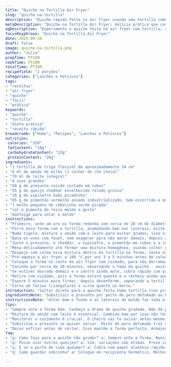 ```yaml
---
title: "Quiche na Tortilla Air Fryer"
slug: "quiche-na-tortilla"
description: "Quiche rápida feita na air fryer usando uma tortilla como base. O prato mistura ovos, uma pequena quantidade de fermento para dar leveza, queijo cheddar forte e ingredientes como presunto, espinafre e pimentão em cubos, trazendo sabor e textura. A cocção acontece em temperatura média, garantindo que a quiche fique dourada, firme mas macia, e fácil de desenformar."
metaDescription: "Quiche na Tortilla Air Fryer; delícia prática que combina ovos, queijo e vegetais em uma base crocante de tortilla."
ogDescription: "Experimente a quiche feita na air fryer com tortilla; sabor e textura em cada mordida, perfeita para qualquer refeição."
focusKeyphrase: "Quiche na Tortilla Air Fryer"
date: 2025-09-28
draft: false
image: quiche-na-tortilla.png
author: "Julia"
prepTime: PT15M
cookTime: PT20M
totalTime: PT35M
recipeYield: "2 porções"
categories: ["Lanches e Petiscos"]
tags:
- "receitas"
- "air fryer"
- "quiche"
- "fácil"
- "prática"
keywords:
- "quiche"
- "tortilla"
- "dieta prática"
- "receita rápida"
breadcrumb: ["Home", "Recipes", "Lanches e Petiscos"]
nutrition: 
 calories: "320"
 fatContent: "18g"
 carbohydrateContent: "22g"
 proteinContent: "20g"
ingredients:
- "1 tortilla de trigo flexível de aproximadamente 24 cm"
- "6 ml de amido de milho (1 colher de chá cheia)"
- "70 ml de leite integral"
- "4 ovos grandes"
- "60 g de presunto cozido cortado em cubos"
- "55 g de queijo cheddar envelhecido ralado grosso"
- "20 g de espinafre baby picadinho"
- "65 g de pimentão vermelho assado industrializado, bem escorrido e em cubos"
- "1 molho pequeno de cebolinha verde picada"
- "sal e pimenta do reino moída a gosto"
- "manteiga para untar o molde"
instructions:
- "Primeiro, unte um aro ou forma redonda com cerca de 20 cm de diâmetro com manteiga - ajuda a soltar depois e também evita que a tortilla queime embaixo."
- "Forre essa forma com a tortilla, acomodando bem nas laterais; evite que ela forme bolhas grandes, pois o recheio pode escapar."
- "Numa tigela, misture o amido com o leite para evitar grumos; isso ajuda a quiche a ficar mais firme, especialmente quando se usa leite integral no lugar de creme."
- "Bata os ovos com fouet, sem exagerar para não aerar demais; depois acrescente o leite com o amido."
- "Junte o presunto, o cheddar, o espinafre, o pimentão em cubos e a cebolinha. Salpique sal e pimenta, lembrando que o queijo já é salgado, então cuidado para não exagerar no sal."
- "Mexa delicadamente até formar uma mistura homogênea, usando colher de silicone ou fouet."
- "Despeje com calma essa mistura dentro da tortilla na forma; tente não ultrapassar a borda para evitar transbordamentos na air fryer."
- "Pré-aqueça a air fryer a 160 °C por uns 3 a 5 minutos antes de colocar a forma."
- "Coloque a forma no cesto da air fryer com cuidado, para não derramar nada."
- "Cozinhe por cerca de 20 minutos, observando o topo da quiche - assim que aparecer uma cor dourada e a superfície esteja firme ao toque (espete com um garfo ou palito para checar o cozimento interno que deve sair limpo), desligue."
- "Se estiver dourado demais e o centro ainda mole, cubra rápido com papel alumínio e deixe por mais uns minutos."
- "Retire com cuidado, pois a forma estará quente e o recheio ainda quente pode escorrer."
- "Espere 5 minutos para firmar, depois desenforme, separando a tortilla com uma espátula fina se precisar."
- "Corte em fatias triangulares e sirva quente ou morno."
introduction: "Saltar direto para a quiche feita numa tortilla traz praticidade que já testei muito. Difícil errar quando não precisa de massa pesada e demora. A tortilla funciona como forma e base, evitando aquela trabalheira de massa quebradiça. Na air fryer, o calor circulante cozinha rápido, mantendo o interior macio e um topo bonito dourado. Descobri que trocar um pouco o amido pelo leite integral deixa o recheio mais cremoso sem virar omelete mole. O truque é cozinhar em temperatura média para a tortilla não queimar antes da gema firmar. Misturar ingredientes frescos como espinafre picado direto dá um toque vegetal sutil, com a textura que reformula a ideia tradicional da quiche francesa."
ingredientsNote: "Substituir o presunto por peito de peru defumado ou bacon crocante muda o perfil do prato sem complicar. Queijos também variam - provar com muçarela ou queijo prato cria variações interessantes. O pimentão vermelho pode ser substituído por abobrinha rallada e bem espremida para absorver água, evitando que amoleça a quiche toda. A tortilla de trigo aqui serve de molde e carrega todo o recheio; é importante escolher uma que não seja muito fina para evitar rompimento na hora de desenformar. Para versão mais leve, misturo leite desnatado e uso menos queijo. Sempre untar o molde, nunca esquecer, até as air fryer mais eficientes podem grudar o queijo derretido."
instructionsNote: "Untar bem o fundo e as laterais do molde faz toda a diferença, evita dor de cabeça na hora de desenformar, especialmente com a tortilla que pode grudar. Misturar os líquidos primeiro ajuda a dissolver melhor o amido e não criar grumos dentro da quiche, que comprometem o aspecto final. A bata dos ovos não precisa ser intensa para não incorporar muita ar, o que pode deixar a textura da quiche tipo bolo; queremos firmeza e maciez juntos. Monitorar a cor da superfície no final dos 20 minutos é crucial, o dourado indica caramelização dos queijos e pontos certos de cocção. Se queimar antes, reduzir a temperatura é solução prática. O resfriamento de alguns minutos faz a quiche segurar o formato para cortar sem desmanchar. Sensorialmente, a borda crocante da tortilla com o interior cremoso é o que faz esse prato valer a pena repetir."
tips:
- "Sempre unte a forma bem. Conheço o drama de quiche grudada. Não dá pra confiar na air fryer. Mantenha a manteiga em mãos. Aprendi isso com quiches queimadas. Use espátula fina se precisar. Sem pressão para desenformar. A borda crocante deve se destacar. Então, evite dor de cabeça."
- "Mistura do amido com leite é essencial. Combina bem por isso não tem grumos. Aprendi a misturar antes de adicionar os ovos. Isso garante uma textura lisa. Não exagere na batida dos ovos. Quer firmeza mas nada massa de bolo."
- "Monitorar o cozimento é crucial. O cheiro vai te avisar antes mesmo do tempo. Siga a cor dourada ao topo. Se estiver queimando rápido, reduza a temperatura. O interior deve estar firme ao toque. Espete para verificar a limpeza."
- "Substitua o presunto se quiser variar. Peito de peru defumado traz outro sabor. Ou bacon crocante ou deixo mais saudável. O queijo também pode mudar; experimente muçarela. O pimentão pode ser trocado por abobrinha, mas lembre-se da água dela. Sempre tire a umidade."
- "Deixe esfriar antes de cortar. Isso mantém a forma perfeita. Armazene em recipiente com tampa, não perca a textura. Pode aquecer de novo na air fryer por alguns minutos. Fica com a crocância de antes. Útil quando sobrar."
faq:
- "q: Como faço para a quiche não grudar? a: Sempre unte a forma. Nunca permita que a tortilla grude. Manteiga é sua amiga. Além disso, use uma forma adequada."
- "q: Posso usar outros queijos? a: Sim, variações são ótimas. Prove com queijo prato ou muçarela. Observe a textura; misturas diferentes trazem resultados. Cada queijo vai ter seu sabor."
- "q: E se a parte de cima queimar? a: Cubra com papel alumínio rápido. Isso vai evitar que queime mais. Dê uma olhada na temperatura também. Pode ser que haja excesso de calor."
- "q: Como guardar sobrinha? a: Coloque em recipiente hermético. Melhor em geladeira. Dura até três dias, mas aqueça na air fryer. Assim ela volta a ficar crocante e saborosa."

---
```

